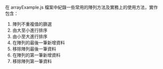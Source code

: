 在 arrayExample.js 檔案中紀錄一些常用的陣列方法及實務上的使用方法，實作包含：

1. 陣列不重複值的篩選
2. 由大至小進行排序
3. 由小至大進行排序
4. 在陣列的最後一筆新增資料
5. 移除陣列最後一筆資料
6. 在陣列的第一筆新增資料
7. 移除陣列第一筆資料